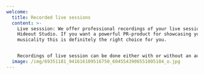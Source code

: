 ```yaml
---
welcome:
  title: Recorded live sessions
  content: >-
    Live sesssion: We offer professional recordings of your live sessions at the
    Hideout Studio. If you want a powerful PR-product for showcasing your
    musicality this is definitely the right choice for you. 


    Recordings of live session can be done either with or without an audience in the live room depending on your artistic preferences.
  image: /img/69351181_941616109516750_6045543906551005184_o.jpg
---
```

